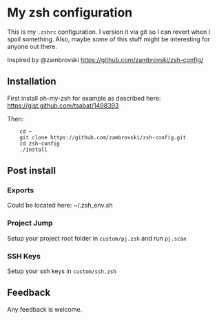 # My zsh configuration

This is my `.zshrc` configuration. I version it via git so I can revert when I spoil something. Also, maybe some of this stuff might be interesting for anyone out there.

Inspired by @zambrovski https://github.com/zambrovski/zsh-config/

## Installation

First install oh-my-zsh for example as described here: https://gist.github.com/tsabat/1498393

Then:

        cd ~
        git clone https://github.com/zambrovski/zsh-config.git
        cd zsh-config
        ./install

## Post install

### Exports

Could be located here: ~/.zsh_env.sh


### Project Jump

Setup your project root folder in `custom/pj.zsh` and run `pj.scan`

### SSH Keys

Setup your ssh keys in `custom/ssh.zsh`

## Feedback

Any feedback is welcome.

